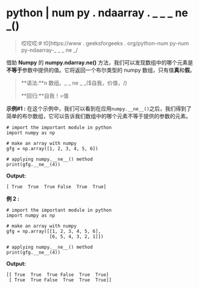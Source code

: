 # python | num py . ndaarray . _ _ _ ne _()

> 哎哎哎:# t0]https://www . geeksforgeeks . org/python-num py-num py-ndaarray-_ _ _ ne _/

借助 **Numpy** 的 **numpy.ndarray.__ne__()** 方法，我们可以发现数组中的哪个元素是**不等于**参数中提供的值。它将返回一个布尔类型的 numpy 数组，只有值**真**和**假**。

> **语法:**n 数组。_ _ ne _ _($自我，价值，/)
> 
> **回归:**自我！=值

**示例#1 :**
在这个示例中，我们可以看到在应用`numpy.__ne__()`之后，我们得到了简单的布尔数组，它可以告诉我们数组中的哪个元素不等于提供的参数的元素。

```
# import the important module in python
import numpy as np

# make an array with numpy
gfg = np.array([1, 2, 3, 4, 5, 6])

# applying numpy.__ne__() method
print(gfg.__ne__(4))
```

**Output:**

```
[ True  True  True False  True  True]

```

**例 2 :**

```
# import the important module in python
import numpy as np

# make an array with numpy
gfg = np.array([[1, 2, 3, 4, 5, 6],
                [6, 5, 4, 3, 2, 1]])

# applying numpy.__ne__() method
print(gfg.__ne__(4))
```

**Output:**

```
[[ True  True  True False  True  True]
 [ True  True False  True  True  True]]

```